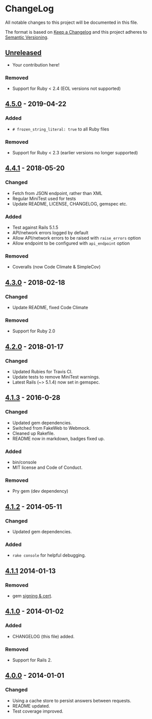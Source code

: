 # ChangeLog

All notable changes to this project will be documented in this file.

The format is based on [Keep a Changelog][KeepAChangelog] and this project
adheres to [Semantic Versioning][Semver].

## [Unreleased]

- Your contribution here!

### Removed
- Support for Ruby < 2.4 (EOL versions not supported)

## [4.5.0] - 2019-04-22
### Added
- `# frozen_string_literal: true` to all Ruby files

### Removed
- Support for Ruby < 2.3 (earlier versions no longer supported)

## [4.4.1] - 2018-05-20
### Changed
- Fetch from JSON endpoint, rather than XML
- Regular MiniTest used for tests
- Update README, LICENSE, CHANGELOG, gemspec etc.

### Added
- Test against Rails 5.1.5
- API/network errors logged by default
- Allow API/network errors to be raised with `raise_errors` option
- Allow endpoint to be configured with `api_endpoint` option

### Removed
- Coveralls (now Code Climate & SimpleCov)

## [4.3.0] - 2018-02-18
### Changed
- Update README, fixed Code Climate

### Removed
- Support for Ruby 2.0

## [4.2.0] - 2018-01-17
### Changed
- Updated Rubies for Travis CI.
- Update tests to remove MiniTest warnings.
- Latest Rails (~> 5.1.4) now set in gemspec.

## [4.1.3] - 2016-0-28
### Changed
- Updated gem dependencies.
- Switched from FakeWeb to Webmock.
- Cleaned up Rakefile.
- README now in markdown, badges fixed up.

### Added
- bin/console
- MIT license and Code of Conduct.

### Removed
- Pry gem (dev dependency)

## [4.1.2] - 2014-05-11
### Changed
- Updated gem dependencies.

### Added
- `rake console` for helpful debugging.

## [4.1.1] 2014-01-13
### Removed
- gem [signing & cert](http://tinyurl.com/p98owwz).

## [4.1.0] - 2014-01-02
### Added
- CHANGELOG (this file) added.

### Removed
- Support for Rails 2.

## [4.0.0] - 2014-01-01
### Changed
- Using a cache store to persist answers between requests.
- README updated.
- Test coverage improved.

[Unreleased]: https://github.com/matthutchinson/acts_as_textcaptcha/compare/v4.5.0...HEAD
[4.5.0]: https://github.com/matthutchinson/acts_as_textcaptcha/compare/v4.4.1...v4.5.0
[4.4.1]: https://github.com/matthutchinson/acts_as_textcaptcha/compare/v4.3.0...v4.4.1
[4.3.0]: https://github.com/matthutchinson/acts_as_textcaptcha/compare/v4.2.0...v4.3.0
[4.2.0]: https://github.com/matthutchinson/acts_as_textcaptcha/compare/v4.1.3...v4.2.0
[4.1.3]: https://github.com/matthutchinson/acts_as_textcaptcha/compare/v4.1.2...v4.1.3
[4.1.2]: https://github.com/matthutchinson/acts_as_textcaptcha/compare/v4.1.1...v4.1.2
[4.1.1]: https://github.com/matthutchinson/acts_as_textcaptcha/compare/v4.1.0...v4.1.1
[4.1.0]: https://github.com/matthutchinson/acts_as_textcaptcha/compare/v4.0.0...v4.1.0
[4.0.0]: https://github.com/matthutchinson/acts_as_textcaptcha/compare/v3.0.11...v4.0.0
[KeepAChangelog]: http://keepachangelog.com/en/1.0.0/
[Semver]: http://semver.org/spec/v2.0.0.html
